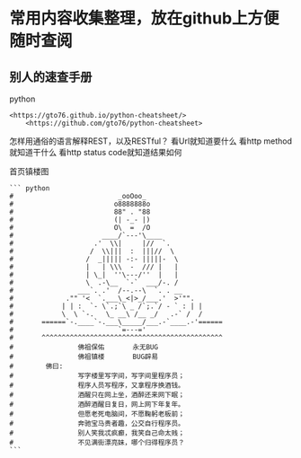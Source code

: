 # 常用内容收集整理，放在github上方便随时查阅

## 别人的速查手册

python

    <https://gto76.github.io/python-cheatsheet/>
        <https://github.com/gto76/python-cheatsheet>

怎样用通俗的语言解释REST，以及RESTful？
    看Url就知道要什么
    看http method就知道干什么
    看http status code就知道结果如何

首页镇楼图

    ``` python
    #                          _ooOoo_
    #                         o8888888o
    #                         88" . "88
    #                         (| -_- |)
    #                         O\  =  /O
    #                      ____/`---'\____
    #                    .'  \\|     |//  `.
    #                   /  \\|||  :  |||//  \
    #                  /  _||||| -:- |||||-  \
    #                  |   | \\\  -  /// |   |
    #                  | \_|  ''\---/''  |   |
    #                  \  .-\__  `-`  ___/-. /
    #                ___`. .'  /--.--\  `. . __
    #             ."" '<  `.___\_<|>_/___.'  >'"".
    #            | | :  `- \`.;`\ _ /`;.`/ - ` : | |
    #            \  \ `-.   \_ __\ /__ _/   .-` /  /
    #       ======`-.____`-.___\_____/___.-`____.-'======
    #                          `=---='
    #       ^^^^^^^^^^^^^^^^^^^^^^^^^^^^^^^^^^^^^^^^^^^^^
    #                佛祖保佑       永无BUG
    #                佛祖镇楼       BUG辟易
    #        佛曰:
    #                写字楼里写字间，写字间里程序员；
    #                程序人员写程序，又拿程序换酒钱。
    #                酒醒只在网上坐，酒醉还来网下眠；
    #                酒醉酒醒日复日，网上网下年复年。
    #                但愿老死电脑间，不愿鞠躬老板前；
    #                奔驰宝马贵者趣，公交自行程序员。
    #                别人笑我忒疯癫，我笑自己命太贱；
    #                不见满街漂亮妹，哪个归得程序员？
    ```
